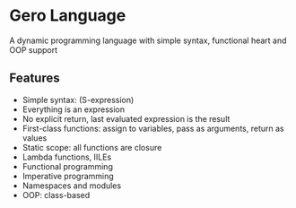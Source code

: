 # Gero Language

A dynamic programming language with simple syntax, functional heart and OOP support

## Features

- Simple syntax: (S-expression)
- Everything is an expression
- No explicit return, last evaluated expression is the result
- First-class functions: assign to variables, pass as arguments, return as values
- Static scope: all functions are closure
- Lambda functions, IILEs
- Functional programming
- Imperative programming
- Namespaces and modules
- OOP: class-based
